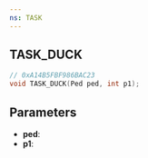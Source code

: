 ```yaml
---
ns: TASK
---
```

## TASK_DUCK

```c
// 0xA14B5FBF986BAC23
void TASK_DUCK(Ped ped, int p1);
```

## Parameters
* **ped**:
* **p1**:
